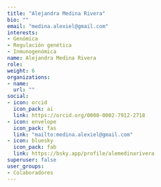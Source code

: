 ```yaml
---
title: "Alejandra Medina Rivera"
bio: ""
email: "medina.alexiel@gmail.com"
interests:
- Genómica
- Regulación genética
- Inmunogenómica
name: Alejandra Medina Rivera
role: 
weight: 6
organizations:
- name: 
  url: ""
social:
- icon: orcid
  icon_pack: ai
  link: https://orcid.org/0000-0002-7912-2718
- icon: envelope
  icon_pack: fas
  link: "mailto:medina.alexiel@gmail.com"
- icon: bluesky
  icon_pack: fab
  link: https://bsky.app/profile/alemedinarivera
superuser: false
user_groups:
- Colaboradores
---
```

